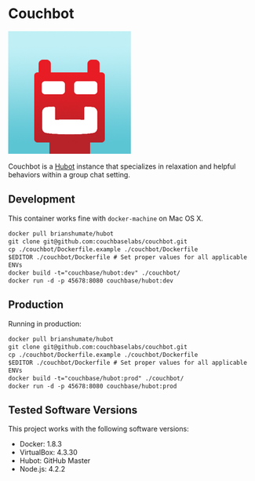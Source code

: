 # Couchbot

![Couchbot](https://github.com/couchbaselabs/couchbot/blob/master/share/couchbot.png?raw=true)

Couchbot is a [Hubot](https://github.com/github/hubot) instance that
specializes in relaxation and helpful behaviors within a group chat setting.

## Development

This container works fine with `docker-machine` on Mac OS X.

```
docker pull brianshumate/hubot
git clone git@github.com:couchbaselabs/couchbot.git
cp ./couchbot/Dockerfile.example ./couchbot/Dockerfile
$EDITOR ./couchbot/Dockerfile # Set proper values for all applicable ENVs
docker build -t="couchbase/hubot:dev" ./couchbot/
docker run -d -p 45678:8080 couchbase/hubot:dev
```

## Production

Running in production:

```
docker pull brianshumate/hubot
git clone git@github.com:couchbaselabs/couchbot.git
cp ./couchbot/Dockerfile.example ./couchbot/Dockerfile
$EDITOR ./couchbot/Dockerfile # Set proper values for all applicable ENVs
docker build -t="couchbase/hubot:prod" ./couchbot/
docker run -d -p 45678:8080 couchbase/hubot:prod
```

## Tested Software Versions

This project works with the following software versions:

* Docker: 1.8.3
* VirtualBox: 4.3.30
* Hubot: GitHub Master
* Node.js: 4.2.2
